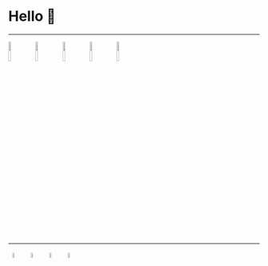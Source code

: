 # Hello 🤙

---
<p align=left> 
<img align=center display=flex width=10% src="https://media.giphy.com/media/XAxylRMCdpbEWUAvr8/giphy.gif">
<img align=center display=flex width=10% src="https://media.giphy.com/media/fsEaZldNC8A1PJ3mwp/giphy.gif">
<img align=center display=flex width=10% src="https://media.giphy.com/media/XH9wwXfUXu91wAJwN5/giphy.gif">
<img align=center width=10% src="https://media.giphy.com/media/eNAsjO55tPbgaor7ma/giphy.gif">
<img align=center width=10% src="https://media.giphy.com/media/kdFc8fubgS31b8DsVu/giphy.gif">
</p>

---
<p align=left>
  &nbsp; <a href="https://www.charlie-richardson.co.uk/" target="_blank" rel="noopener noreferrer"><img src="https://img.icons8.com/doodle/100/000000/globe.png" width=5% /></a>
&nbsp; <a href="https://www.linkedin.com/in/charlie-richardson-625ab3190/" target="_blank" ><img src="https://img.icons8.com/doodle/100/000000/linkedin.png" width=5% /></a>
  &nbsp; <a href="https://www.instagram.com/radioactiveradness/" target="_blank" rel="noopener noreferrer"><img src="https://img.icons8.com/doodle/100/000000/instagram.png" width=5% /></a>
&nbsp; <a href="mailto:charlie.robin.richardson@gmail.com" target="_blank" rel="noopener noreferrer"><img src="https://img.icons8.com/doodle/100/000000/gmail.png"  width=5%/></a>
</p>





<!--
**Charlie-robin/Charlie-robin** is a ✨ _special_ ✨ repository because its `README.md` (this file) appears on your GitHub profile.

Here are some ideas to get you started:

- 🔭 I’m currently working on ...
- 🌱 I’m currently learning ...
- 👯 I’m looking to collaborate on ...
- 🤔 I’m looking for help with ...
- 💬 Ask me about ...
- 📫 How to reach me: ...
- 😄 Pronouns: ...
- ⚡ Fun fact: ...
-->
